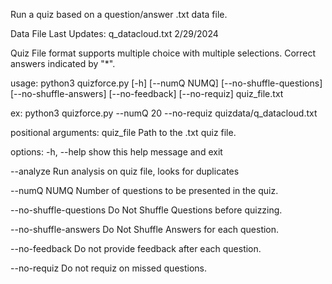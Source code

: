 Run a quiz based on a question/answer .txt data file.

Data File Last Updates:
q_datacloud.txt        2/29/2024

Quiz File format supports multiple choice with multiple selections.  Correct answers indicated by "*".

usage: python3 quizforce.py [-h] [--numQ NUMQ] [--no-shuffle-questions] [--no-shuffle-answers] [--no-feedback] [--no-requiz] quiz_file.txt

ex: python3 quizforce.py --numQ 20 --no-requiz quizdata/q_datacloud.txt

positional arguments:
  quiz_file             Path to the .txt quiz file.

options:
  -h, --help            show this help message and exit

  --analyze             Run analysis on quiz file, looks for duplicates

  --numQ NUMQ           Number of questions to be presented in the quiz.

  --no-shuffle-questions
                        Do Not Shuffle Questions before quizzing.

  --no-shuffle-answers  Do Not Shuffle Answers for each question.

  --no-feedback         Do not provide feedback after each question.

  --no-requiz           Do not requiz on missed questions.
